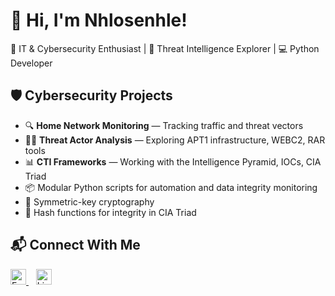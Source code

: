 # 👋 Hi, I'm Nhlosenhle!  
🚀 IT & Cybersecurity Enthusiast | 🧠 Threat Intelligence Explorer | 💻 Python Developer  

## 🛡️ Cybersecurity Projects  
- 🔍 **Home Network Monitoring** — Tracking traffic and threat vectors  
- 🕵️‍♂️ **Threat Actor Analysis** — Exploring APT1 infrastructure, WEBC2, RAR tools  
- 📊 **CTI Frameworks** — Working with the Intelligence Pyramid, IOCs, CIA Triad  
- 📦 Modular Python scripts for automation and data integrity monitoring  
- 🧬 Symmetric-key cryptography  
- 🧠 Hash functions for integrity in CIA Triad  

## 📬 Connect With Me
<p>
  <a href="senhlemkhonta@gmail.com" target="_blank">
    <img src="https://cdn.jsdelivr.net/npm/simple-icons@v3/icons/gmail.svg" alt="Email" width="25" />
  </a>
  &nbsp;&nbsp;
  <a href="https://www.linkedin.com/in/nhlosenhle-mkhonta-46b031322/" target="_blank">
    <img src="https://cdn.jsdelivr.net/npm/simple-icons@v3/icons/linkedin.svg" alt="LinkedIn" width="25" />
  </a>
</p>


